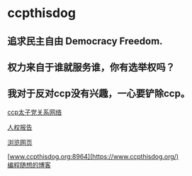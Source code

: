# ccpthisdog

## 追求民主自由 Democracy Freedom.
## 权力来自于谁就服务谁，你有选举权吗？
## 我对于反对ccp没有兴趣，一心要铲除ccp。

[ccp太子党关系网络](https://github.com/programthink/zhao)<br />

[人权报告](https://a.com) <br />

[浏览网页](https://ccpthisbigdog.github.io/ccpthisdog/)
<br />

[www.ccpthisdog.org:8964](https://www.ccpthisdog.org/) <br />
[编程随想的博客](https://program-think.blogspot.com/)<br />

          